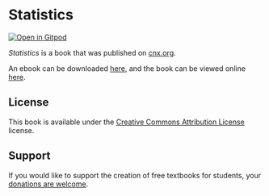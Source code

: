 # Statistics

[![Open in Gitpod](https://gitpod.io/button/open-in-gitpod.svg)](https://gitpod.io/from-referrer/)

_Statistics_ is a book that was published on [cnx.org](https://cnx.org/).

An ebook can be downloaded [here](https://github.com/cnx-user-books/cnxbook-statistics/releases/latest), and the book can be viewed online [here](https://github.com/cnx-user-books/cnxbook-statistics/releases/latest).

## License
This book is available under the [Creative Commons Attribution License](./LICENSE) license.

## Support
If you would like to support the creation of free textbooks for students, your [donations are welcome](https://riceconnect.rice.edu/donation/support-openstax-banner).

